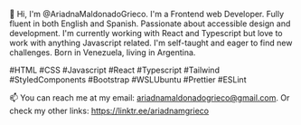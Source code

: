 👋 Hi, I'm @AriadnaMaldonadoGrieco. I'm a Frontend web Developer. Fully fluent in both English and Spanish. Passionate about accessible design and development.
I'm currently working with React and Typescript but love to work with anything Javascript related. I'm self-taught and eager to find new challenges.
Born in Venezuela, living in Argentina.

#HTML #CSS #Javascript #React #Typescript #Tailwind #StyledComponents #Bootstrap #WSLUbuntu #Prettier #ESLint

📫 You can reach me at my email: ariadnamaldonadogrieco@gmail.com. Or check my other links: https://linktr.ee/ariadnamgrieco

